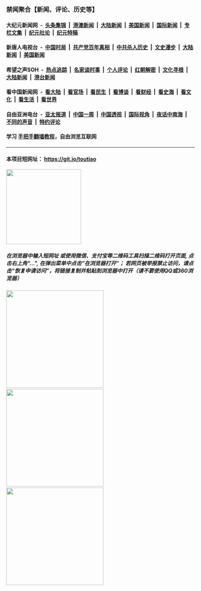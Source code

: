 ### 禁闻聚合【新闻、评论、历史等】

#### 大纪元新闻网 &nbsp;-&nbsp; [头条集锦](indexes/E头条集锦.md?t=03051703) &nbsp;|&nbsp; [港澳新闻](indexes/E港澳新闻.md?t=03051703)  &nbsp;|&nbsp; [大陆新闻](indexes/E大陆新闻.md?t=03051703) &nbsp;|&nbsp; [美国新闻](indexes/E美国新闻.md?t=03051703) &nbsp;|&nbsp; [国际新闻](indexes/E国际新闻.md?t=03051703) &nbsp;|&nbsp; [专栏文集](indexes/E专栏文集.md?t=03051703) &nbsp;|&nbsp; [纪元社论](indexes/E纪元社论.md?t=03051703) &nbsp;|&nbsp; [纪元特稿](indexes/E纪元特稿.md?t=03051703) 

#### 新唐人电视台 &nbsp;-&nbsp; [中国时局](indexes/N中国时局.md?t=03051703) &nbsp;|&nbsp; [共产党百年真相](indexes/N共产党百年真相.md?t=03051703) &nbsp;|&nbsp; [中共杀人历史](indexes/N中共杀人历史.md?t=03051703) &nbsp;|&nbsp; [文史漫步](indexes/N文史漫步.md?t=03051703) &nbsp;|&nbsp; [大陆新闻](indexes/N大陆新闻.md?t=03051703) &nbsp;|&nbsp; [美国新闻](indexes/N美国新闻.md?t=03051703)

#### 希望之声SOH &nbsp;-&nbsp; [热点追踪](indexes/H热点追踪.md?t=03051703) &nbsp;|&nbsp; [名家谈时事](indexes/H名家谈时事.md?t=03051703) &nbsp;|&nbsp; [个人评论](indexes/H个人评论.md?t=03051703)  &nbsp;|&nbsp; [红朝解密](indexes/H红朝解密.md?t=03051703) &nbsp;|&nbsp; [文化寻根](indexes/H文化寻根.md?t=03051703) &nbsp;|&nbsp; [大陆新闻](indexes/H大陆新闻.md?t=03051703) &nbsp;|&nbsp; [港台新闻](indexes/H港台新闻.md?t=03051703)

#### 看中国新闻网 &nbsp;-&nbsp; [看大陆](indexes/S看大陆.md?t=03051703) &nbsp;|&nbsp; [看官场](indexes/S看官场.md?t=03051703) &nbsp;|&nbsp; [看民生](indexes/S看民生.md?t=03051703)  &nbsp;|&nbsp; [看博谈](indexes/S看博谈.md?t=03051703) &nbsp;|&nbsp; [看财经](indexes/S看财经.md?t=03051703) &nbsp;|&nbsp; [看史海](indexes/S看史海.md?t=03051703) &nbsp;|&nbsp; [看文化](indexes/S看文化.md?t=03051703) &nbsp;|&nbsp; [看生活](indexes/S看生活.md?t=03051703) &nbsp;|&nbsp; [看世界](indexes/S看世界.md?t=03051703)

#### 自由亚洲电台 &nbsp;-&nbsp; [亚太报道](indexes/R亚太报道.md?t=03051703) &nbsp;|&nbsp; [中国一周](indexes/R中国一周.md?t=03051703) &nbsp;|&nbsp; [中国透视](indexes/R中国透视.md?t=03051703)  &nbsp;|&nbsp; [国际视角](indexes/R国际视角.md?t=03051703) &nbsp;|&nbsp; [夜话中南海](indexes/R夜话中南海.md?t=03051703) &nbsp;|&nbsp; [不同的声音](indexes/R不同的声音.md?t=03051703) &nbsp;|&nbsp; [特约评论](indexes/R特约评论.md?t=03051703)

#### 学习 [手把手翻墙教程](https://github.com/gfw-breaker/guides/wiki)，自由浏览互联网

----

#### 本项目短网址： https://git.io/toutiao
<img src="https://raw.githubusercontent.com/gfw-breaker/banned-news/master/scripts/img/qr.png" width="200px"/>  

##### 在浏览器中输入短网址 或使用微信、支付宝等二维码工具扫描二维码打开页面, 点击右上角"...", 在弹出菜单中点击“在浏览器打开”； 若网页被举报禁止访问，请点击“恢复申请访问”，将链接复制并粘贴到浏览器中打开（请不要使用QQ或360浏览器）

<img src="https://raw.githubusercontent.com/gfw-breaker/banned-news/master/scripts/img/1.png" width="260px"/> &nbsp; <img src="https://raw.githubusercontent.com/gfw-breaker/banned-news/master/scripts/img/2.png" width="260px"/> &nbsp; <img src="https://raw.githubusercontent.com/gfw-breaker/banned-news/master/scripts/img/3.png" width="260px"/>
